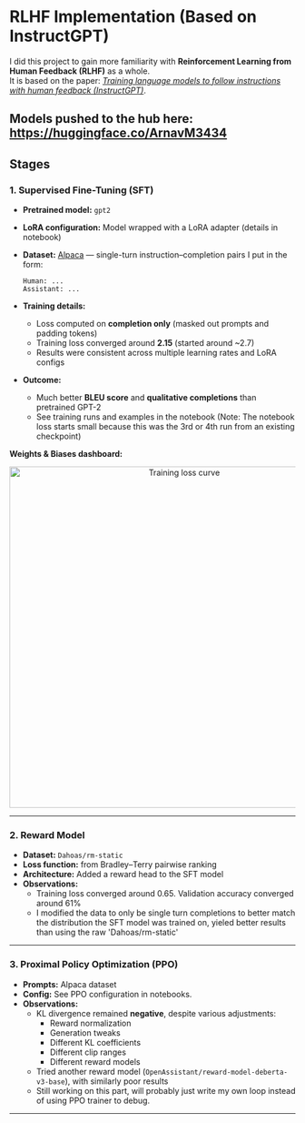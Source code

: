 # RLHF Implementation (Based on InstructGPT)

I did this project to gain more familiarity with **Reinforcement Learning from Human Feedback (RLHF)** as a whole.  
It is based on the paper: [*Training language models to follow instructions with human feedback (InstructGPT)*](https://arxiv.org/abs/2203.02155).

Models pushed to the hub here:
https://huggingface.co/ArnavM3434
---

## Stages

### 1. Supervised Fine-Tuning (SFT)
- **Pretrained model:** `gpt2`  
- **LoRA configuration:** Model wrapped with a LoRA adapter (details in notebook)  
- **Dataset:** [Alpaca](https://github.com/tatsu-lab/stanford_alpaca) — single-turn instruction–completion pairs I put in the form:

      Human: ...
      Assistant: ...

- **Training details:**
  - Loss computed on **completion only** (masked out prompts and padding tokens)
  - Training loss converged around **2.15** (started around ~2.7)
  - Results were consistent across multiple learning rates and LoRA configs  
- **Outcome:**
  - Much better **BLEU score** and **qualitative completions** than pretrained GPT-2  
  - See training runs and examples in the notebook (Note: The notebook loss starts small because this was the 3rd or 4th run from an existing checkpoint)

**Weights & Biases dashboard:**
<p align="center">
  <img src="https://i.imgur.com/Smm5Ql8.png" alt="Training loss curve" width="600"/>
</p>

---

### 2. Reward Model
- **Dataset:** `Dahoas/rm-static`  
- **Loss function:** from Bradley–Terry pairwise ranking
- **Architecture:** Added a reward head to the SFT model  
- **Observations:**
  - Training loss converged around 0.65. Validation accuracy converged around 61%
  - I modified the data to only be single turn completions to better match the distribution the SFT model was trained on, yieled better results than using the raw 'Dahoas/rm-static'

---

### 3. Proximal Policy Optimization (PPO)
- **Prompts:** Alpaca dataset  
- **Config:** See PPO configuration in notebooks.
- **Observations:**
  - KL divergence remained **negative**, despite various adjustments:
    - Reward normalization  
    - Generation tweaks  
    - Different KL coefficients
    - Different clip ranges
    - Different reward models 
  - Tried another reward model (`OpenAssistant/reward-model-deberta-v3-base`), with similarly poor results
  - Still working on this part, will probably just write my own loop instead of using PPO trainer to debug.

---

